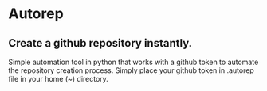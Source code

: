 # Autorep 

## Create a github repository instantly. 
Simple automation tool in python that works with a github token to automate the repository creation process. 
Simply place your github token in .autorep file in your home (~) directory.
